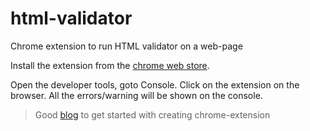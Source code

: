 # html-validator
Chrome extension to run HTML validator on a web-page

Install the extension from the [chrome web store](https://chrome.google.com/webstore/detail/html-validator/jpjlkcamghnaeabinbcolngkgkpdfgod).

Open the developer tools, goto Console. Click on the extension on the browser. All the errors/warning will be shown on the console.

>Good [blog](http://www.sitepoint.com/create-chrome-extension-10-minutes-flat) to get started with creating chrome-extension
